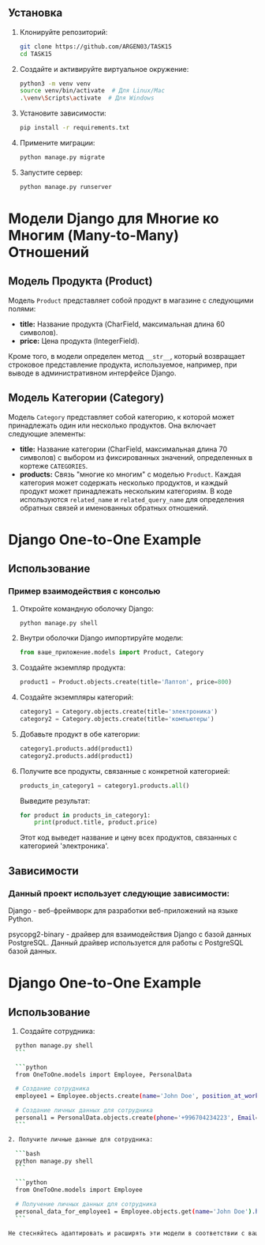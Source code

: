 ## Установка

1. Клонируйте репозиторий:

    ```bash
    git clone https://github.com/ARGEN03/TASK15
    cd TASK15
    ```

2. Создайте и активируйте виртуальное окружение:

    ```bash
    python3 -m venv venv
    source venv/bin/activate  # Для Linux/Mac
    .\venv\Scripts\activate  # Для Windows
    ```

3. Установите зависимости:

    ```bash
    pip install -r requirements.txt
    ```

4. Примените миграции:

    ```bash
    python manage.py migrate
    ```

5. Запустите сервер:

    ```bash
    python manage.py runserver

# Модели Django для Многие ко Многим (Many-to-Many) Отношений

## Модель Продукта (Product)

Модель `Product` представляет собой продукт в магазине с следующими полями:

- **title:** Название продукта (CharField, максимальная длина 60 символов).
- **price:** Цена продукта (IntegerField).

Кроме того, в модели определен метод `__str__`, который возвращает строковое представление продукта, используемое, например, при выводе в административном интерфейсе Django.

## Модель Категории (Category)

Модель `Category` представляет собой категорию, к которой может принадлежать один или несколько продуктов. Она включает следующие элементы:

- **title:** Название категории (CharField, максимальная длина 70 символов) с выбором из фиксированных значений, определенных в кортеже `CATEGORIES`.
- **products:** Связь "многие ко многим" с моделью `Product`. Каждая категория может содержать несколько продуктов, и каждый продукт может принадлежать нескольким категориям. В коде используются `related_name` и `related_query_name` для определения обратных связей и именованных обратных отношений.

# Django One-to-One Example


## Использование

### Пример взаимодействия с консолью

1. Откройте командную оболочку Django:

    ```bash
    python manage.py shell
    ```

2. Внутри оболочки Django импортируйте модели:

    ```python
    from ваше_приложение.models import Product, Category
    ```

3. Создайте экземпляр продукта:

    ```python
    product1 = Product.objects.create(title='Лаптоп', price=800)
    ```

4. Создайте экземпляры категорий:

    ```python
    category1 = Category.objects.create(title='электроника')
    category2 = Category.objects.create(title='компьютеры')
    ```

5. Добавьте продукт в обе категории:

    ```python
    category1.products.add(product1)
    category2.products.add(product1)
    ```

6. Получите все продукты, связанные с конкретной категорией:

    ```python
    products_in_category1 = category1.products.all()
    ```

    Выведите результат:

    ```python
    for product in products_in_category1:
        print(product.title, product.price)
    ```

    Этот код выведет название и цену всех продуктов, связанных с категорией 'электроника'.

## Зависимости

### Данный проект использует следующие зависимости:
Django - веб-фреймворк для разработки веб-приложений на языке Python.

psycopg2-binary - драйвер для взаимодействия Django с базой данных PostgreSQL.
Данный драйвер используется для работы с PostgreSQL базой данных.

# Django One-to-One Example

## Использование

1. Создайте сотрудника:

  ```bash
    python manage.py shell
    ```

    ```python
    from OneToOne.models import Employee, PersonalData

    # Создание сотрудника
    employee1 = Employee.objects.create(name='John Doe', position_at_work='Developer')

    # Создание личных данных для сотрудника
    personal1 = PersonalData.objects.create(phone='+996704234223', Email='niki03@gmail.com', address='ул.Пушкина14', employee=employee1)
    ```

2. Получите личные данные для сотрудника:

    ```bash
    python manage.py shell
    ```

    ```python
    from OneToOne.models import Employee

    # Получение личных данных для сотрудника
    personal_data_for_employee1 = Employee.objects.get(name='John Doe').human.all()
    ```

Не стесняйтесь адаптировать и расширять эти модели в соответствии с вашими конкретными требованиями.

